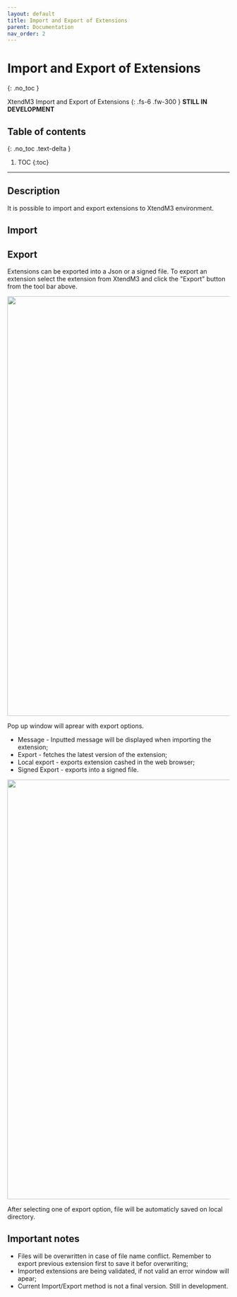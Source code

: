 ```yaml
---
layout: default
title: Import and Export of Extensions
parent: Documentation
nav_order: 2
---
```


# Import and Export of Extensions
{: .no_toc }


XtendM3 Import and Export of Extensions
{: .fs-6 .fw-300 }
**️STILL IN DEVELOPMENT**

## Table of contents
{: .no_toc .text-delta }

1. TOC
{:toc}

---

## Description
It is possible to import and export extensions to XtendM3 environment. 

## Import

## Export
Extensions can be exported into a Json or a signed file. To export an extension select the extension from XtendM3 and click the "Export" button from the tool bar above.

<img src="../../../assets/attachments/export/ex_button.PNG" width="950">

Pop up window will aprear with export options.<br>
* Message - Inputted message will be displayed when importing the extension;
* Export - fetches the latest version of the extension;
* Local export - exports extension cashed in the web browser;
* Signed Export - exports into a signed file.

<img src="../../../assets/attachments/export/window.PNG" width="950">

After selecting one of export option, file will be automaticly saved on local directory.


## Important notes

* Files will be overwritten in case of file name conflict. Remember to export previous extension first to save it befor overwriting;
* Imported extensions are being validated, if not valid an error window will apear;
* Current Import/Export method is not a final version. Still in development.